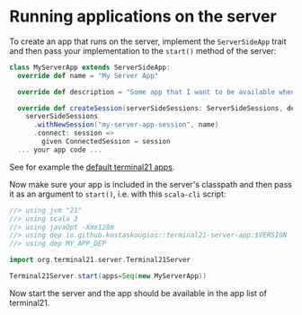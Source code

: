 # Running applications on the server

To create an app that runs on the server, implement the `ServerSideApp` trait and then pass your implementation to the `start()` method of the server:

```scala
class MyServerApp extends ServerSideApp:
  override def name = "My Server App"

  override def description = "Some app that I want to be available when I start the server"

  override def createSession(serverSideSessions: ServerSideSessions, dependencies: Dependencies): Unit =
    serverSideSessions
      .withNewSession("my-server-app-session", name)
      .connect: session =>
        given ConnectedSession = session
  ... your app code ...
```

See for example the [default terminal21 apps](../terminal21-server-app/src/main/scala/org/terminal21/serverapp/bundled).

Now make sure your app is included in the server's classpath and then pass it as an argument to `start()`, i.e. with this `scala-cli` script:

```scala
//> using jvm "21"
//> using scala 3
//> using javaOpt -Xmx128m
//> using dep io.github.kostaskougios::terminal21-server-app:$VERSION
//> using dep MY_APP_DEP

import org.terminal21.server.Terminal21Server

Terminal21Server.start(apps=Seq(new MyServerApp))
```

Now start the server and the app should be available in the app list of terminal21.
